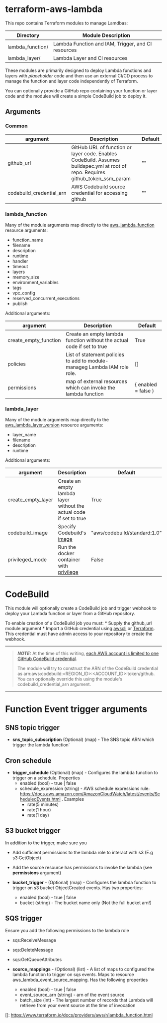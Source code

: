 # terraform-aws-lambda
This repo contains Terraform modules to manage Lamdbas:

| Directory          | Module Description                                 |
| ------------------ | -------------------------------------------------- |
| lambda_function/   | Lambda Function and IAM, Trigger, and CI resources |
| lambda_layer/      | Lambda Layer and CI resources                      |

These modules are primarily designed to deploy Lambda functions and layers with _placeholder_ code and then use an
external CI/CD process to manage the function and layer code independently of Terraform.

You can optionally provide a GitHub repo containing your function or layer code and the modules will create a simple
CodeBuild job to deploy it.

## Arguments

### Common

| argument                  | Description                                                               | Default      |
| ------------------------- | --------------------------------------------------------------------------| ------------ |
| github_url                | GitHub URL of function or layer code.  Enables CodeBuild.  Assumes buildspec.yml at root of repo.  Requires github_token_ssm_param | "" |
| codebuild_credential_arn  | AWS Codebuild source credential for accessing github                      | ""           |

### lambda_function
Many of the module arguments map directly to the [aws_lambda_function](https://www.terraform.io/docs/providers/aws/r/lambda_function.html) resource arguments:
* function_name 
* filename
* description
* runtime
* handler
* timeout
* layers
* memory_size
* environment_variables
* tags
* vpc_config
* reserved_concurrent_executions
* publish

Additional arguments:

| argument                  | Description                                                               | Default      |
| ------------------------- | --------------------------------------------------------------------------| ------------ |
| create_empty_function     | Create an empty lambda function without the actual code if set to true    | True         |
| policies                  | List of statement policies to add to module-manageg Lambda IAM role role. | []           |
| permissions               | map of external resources which can invoke the lambda function            | { enabled = false } |

### lambda_layer
Many of the module arguments map directly to the [aws_lambda_layer_version](https://www.terraform.io/docs/providers/aws/r/lambda_layer_version.html) resource arguments:
* layer_name
* filename
* description
* runtime


Additional arguments:

| argument                  | Description                                                               | Default      |
| ------------------------- | --------------------------------------------------------------------------| ------------ |
| create_empty_layer        | Create an empty lambda layer without the actual code if set to true       | True         |
| codebuild_image           | Specify Codebuild's [image](https://docs.aws.amazon.com/codebuild/latest/userguide/build-env-ref-available.html) | "aws/codebuild/standard:1.0" |
| privileged_mode           | Run the docker container with [privilege](https://docs.docker.com/engine/reference/run/#runtime-privilege-and-linux-capabilities)               | False         |

# CodeBuild

This module will optionally create a CodeBuild job and trigger webhook to deploy your Lambda function or layer from a
GitHub repository.

To enable creation of a CodeBuild job you must:
    * Supply the github_url module argument
    * Import a GitHub credential using [awscli](https://docs.aws.amazon.com/cli/latest/reference/codebuild/import-source-credentials.html)
    or [Terraform](https://www.terraform.io/docs/providers/aws/r/codebuild_source_credential.html).
    This credential must have admin access to your repository to create the webhook.

---
  > **_NOTE:_**  At the time of this writing, [each AWS account is limited to one GitHub CodeBuild credential](https://forums.aws.amazon.com/thread.jspa?threadID=308688&tstart=0).
  >
  > The module will try to construct the ARN of the CodeBuild credential as arn:aws:codebuild:<REGION_ID>:<ACCOUNT_ID>:token/github.  You can optionally override this using the module's codebuild_credential_arn argument.
---

# Function Event trigger arguments

## SNS topic trigger
* **sns_topic_subscription** (Optional) (map) - The SNS topic ARN which trigger the lambda function`

## Cron schedule
* **trigger_schedule** (Optional) (map) - Configures the lambda function to trigger on a schedule. Properties
    * enabled (bool) - true | false
    * schedule_expression (string) - AWS schedule expressions rule: https://docs.aws.amazon.com/AmazonCloudWatch/latest/events/ScheduledEvents.html . Examples
        * rate(5 minutes)
        * rate(1 hour)
        * rate(1 day)


## S3 bucket trigger

In addition to the trigger, make sure you 
 * Add sufficient permissions to the lambda role to interact with s3 (E.g s3:GetObject)
 * Add the source resource has permissions to invoke the lambda (see **permissions** argument)

* **bucket_trigger** - (Optional) (map) - Configures the lambda function to trigger on s3 bucket ObjectCreated events. Has two properties:
    * enabled (bool) - true | false
    * bucket (string) - The bucket name only (Not the full bucket arn!)


## SQS trigger

Ensure you add the following permissions to the lambda role
* sqs:ReceiveMessage
* sqs:DeleteMessage
* sqs:GetQueueAttributes

* **source_mappings** - (Optional) (list) - A list of maps to configured the lambda function to trigger on sqs events. Maps to resource aws_lambda_event_source_mapping. Has the following properties
  * enabled (bool) - true | false
  * event_source_arn (string) - arn of the event source
  * batch_size (int) - The largest number of records that Lambda will retrieve from your event source at the time of invocation



[]: https://www.terraform.io/docs/providers/aws/r/lambda_function.html